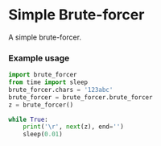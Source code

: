 # Simple Brute-forcer
A simple brute-forcer.

### Example usage
```python
import brute_forcer
from time import sleep
brute_forcer.chars = '123abc'
brute_forcer = brute_forcer.brute_forcer
z = brute_forcer()

while True:
    print('\r', next(z), end='')
    sleep(0.01)
```
